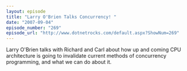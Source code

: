 ```yaml
---
layout: episode
title: "Larry O'Brien Talks Concurrency! "
date: "2007-09-04"
episode_number: "269"
episode_url: "http://www.dotnetrocks.com/default.aspx?ShowNum=269"
---
```


Larry O'Brien talks with Richard and Carl about how up and coming CPU architecture is going to invalidate current methods of concurrency programming, and what we can do about it.

